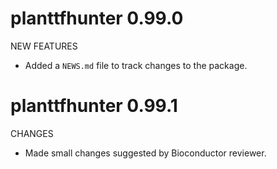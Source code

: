 # planttfhunter 0.99.0

NEW FEATURES

* Added a `NEWS.md` file to track changes to the package.

# planttfhunter 0.99.1

CHANGES

* Made small changes suggested by Bioconductor reviewer.
